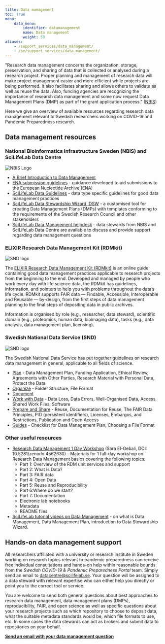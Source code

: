 ```yaml
---
title: Data management
toc: True
menu:
    data_menu:
        identifier: datamanagement
        name: Data management
        weight: 50
aliases:
    - /support_services/data_management/
    - /sv/support_services/data_management/
---
```


"Research data management concerns the organization, storage, preservation, and sharing of data that is collected or analysed during a research project. Proper planning and management of research data will make project management easier and more efficient while projects are being performed. It also facilitates sharing and allows others to validate as well as reuse the data. Also, funding agencies are recognizing the importance of research data management and some now request Data Management Plans (DMP) as part of the grant application process." ([NBIS](https://www.nbis.se/infrastructure/data-management/dm-introduction.html))

Here we give an overview of available resources regarding research data management relevant to Swedish researchers working on COVID-19 and Pandemic Preparedness research.

## Data management resources

### National Bioinformatics Infrastructure Sweden (NBIS) and SciLifeLab Data Centre

![NBIS Logo](/img/logos/nbislogo-orange-txt.svg#floatright)

- [A Brief Introduction to Data Management](https://www.nbis.se/infrastructure/data-management/dm-introduction.html)
- [ENA submission guidelines](/support_services/tutorial_ena/tutorial_ena_intro/) - guidance developed to aid submissions to the European Nucleotide Archive (ENA)
- [SciLifeLab Data Guidelines](https://scilifelab-data-guidelines.readthedocs.io/en/latest/docs/index.html) - data type specific guidelines for good data management practices
- [SciLifeLab Data Stewardship Wizard, DSW](http://dsw.scilifelab.se/) - a customised tool for creating Data Management Plans (DMPs) with templates conforming to the requirements of the Swedish Research Council and other stakeholders
- [SciLifeLab Data Management helpdesk](mailto:data-management@scilifelab.se) - data stewards from NBIS and SciLifeLab Data Centre are available to discuss and provide support regarding data management questions

### ELIXIR Research Data Management Kit (RDMkit)

![SND logo](/img/logos/rdmkit_logo.png#floatright)

The [ELIXIR Research Data Management Kit (RDMkit)](https://rdmkit.elixir-europe.org/) is an online guide containing good data management practices applicable to research projects from the beginning to the end. Developed and managed by people who work every day with life science data, the RDMkit has guidelines, information, and pointers to help you with problems throughout the data’s life cycle. RDMkit supports FAIR data — Findable, Accessible, Interoperable and Reusable — by-design, from the first steps of data management planning to the final steps of depositing data in public archives.

Information is organised by role (e.g., researcher, data steward), scientific domain (e.g., proteomics, human data, bioimaging data), tasks (e.g., data analysis, data management plan, licensing).

### Swedish National Data Service (SND)

![SND logo](/img/logos/SND_logo_eng.png#floatright)

The Swedish National Data Service has put together guidelines on research data management in general, applicable to all fields of science.

- [Plan](https://snd.gu.se/en/manage-data/plan) - Data Management Plan, Funding Application, Ethical Review, Agreements with Other Parties, Research Material with Personal Data, Protect the Data
- [Organize](https://snd.gu.se/en/manage-data/organise) - Folder Structure, File Format
- [Document](https://snd.gu.se/en/manage-data/document)
- [Work with Data](https://snd.gu.se/en/manage-data/work-with-data) - Data Loss, Data Errors, Well-Organised Data, Access, Shared Work Files, Software
- [Prepare and Share](https://snd.gu.se/en/manage-data/prepare-and-share) - Reuse, Documentation for Reuse, The FAIR Data Principles, PID (persistent identifiers), Licenses, Embargos, and Restrictions, Publication and Open Access
- [Guides](https://snd.gu.se/en/manage-data/guides) - Checklist for Data Management Plan, Choosing a File Format

### Other useful resources

- [Research Data Management 1 Day Workshop](https://zenodo.org/record/4562630#.YnjAIPNBzlw) (Sara El-Gebali, DOI: 10.5281/zenodo.4562630) - Materials for 1 full-day workshop on Research Data Management basics covering the following topics:
    - Part 1: Overview of the RDM unit services and support
    - Part 2: What is Data?
    - Part 3: FAIR data
    - Part 4: Open Data
    - Part 5: Reuse and Reproducibility
    - Part 6:Where do we start?
    - Part 7: Documentation
    - Electronic lab notebooks
    - Metadata
    - README files
- [SciLifeLab tutorial videos on Data Management](https://www.youtube.com/playlist?list=PL1nnHOyxN_WdqnzLqbmWJz_i0f2anT9cS) - on what is Data Management, Data Management Plan, introduction to Data Stewardship Wizard.

## Hands-on data management support

All researchers affiliated with a university or research institute in Sweden working on research topics relevant to pandemic preparedness can receive free individual consultations and hands-on help within reasonable bounds from the *Swedish COVID-19 & Pandemic Preparedness Portal* team. Simply send an email to datacentre@scilifelab.se. Your question will be assigned to a data steward with relevant expertise who can either help you directly or point you to the correct tool or service.

You are welcome to send both general questions about best approaches to research data management, data management plans (DMPs), reproducibility, FAIR, and open science as well as specific questions about your research projects such as which repository to choose to deposit data, what the suitable metadata standards would be, which file formats to use, etc. In some cases the data stewards can act as brokers and submit data to repositories on your behalf.

<b><a href="mailto:datacentre@scilifelab.se">Send an email with your data management question <i class="bi bi-arrow-right-circle-fill"></i></a></b>
